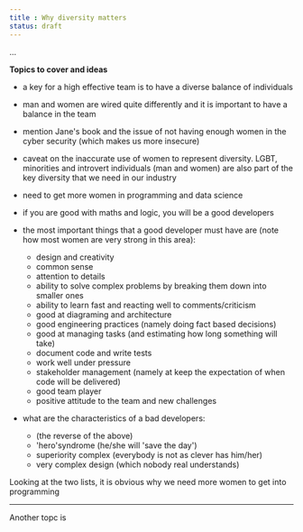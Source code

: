 ```yaml
---
title : Why diversity matters
status: draft
---
```


...

**Topics to cover and ideas**

 - a key for a high effective team is to have a diverse balance of individuals
 - man and women are wired quite differently and it is important to have a balance in the team
 - mention Jane's book and the issue of not having enough women in the cyber security (which makes us more insecure)
 - caveat on the inaccurate use of women to represent diversity. LGBT, minorities and introvert individuals (man and women) are also part of the key diversity that we need in our industry
 - need to get more women in programming and data science
 - if you are good with maths and logic, you will be a good developers
 - the most important things that a good developer must have are (note how most women are very strong in this area):

    - design and creativity
    - common sense
    - attention to details
    - ability to solve complex problems by breaking them down into smaller ones
    - ability to learn fast and reacting well to comments/criticism
    - good at diagraming and architecture
    - good engineering practices (namely doing fact based decisions)
    - good at managing tasks (and estimating how long something will take)
    - document code and write tests
    - work well under pressure
    - stakeholder management (namely at keep the expectation of when code will be delivered)
    - good team player
    - positive attitude to the team and new challenges

- what are the characteristics of a bad developers:

    - (the reverse of the above)
    - 'hero'syndrome (he/she will 'save the day')
    - superiority complex (everybody is not as clever has him/her)
    - very complex design (which nobody real understands)

Looking at the two lists, it is obvious why we need more women to get into programming

---- 

Another topc is
